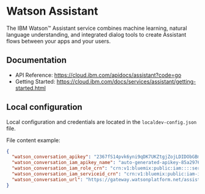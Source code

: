 # Watson Assistant

The IBM Watson™ Assistant service combines machine learning, natural language understanding, and integrated dialog tools to create Assistant flows between your apps and your users.

## Documentation

 * API Reference: https://cloud.ibm.com/apidocs/assistant?code=go
 * Getting Started: https://cloud.ibm.com/docs/services/assistant/getting-started.html

##  Local configuration
Local configuration and credentials are located in the `localdev-config.json` file.


File content example:
```json
{
  "watson_conversation_apikey": "2367fS14pvk6yni9qDK7UKZtgjZojLDIDObGBmENRWAg",
  "watson_conversation_iam_apikey_name": "auto-generated-apikey-85a29766-24b6-4a8c",
  "watson_conversation_iam_role_crn": "crn:v1:bluemix:public:iam::::serviceRole:Writer",
  "watson_conversation_iam_serviceid_crn": "crn:v1:bluemix:public:iam-identity::a/123123::serviceid:ServiceId-8c11b0ef-123-4571-84ac-3123412",
  "watson_conversation_url": "https://gateway.watsonplatform.net/assistant/api"
}
```
